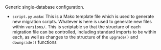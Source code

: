 Generic single-database configuration.


- `script.py.mako`: This is a Mako template file which is used to generate new migration scripts. Whatever is here is used to generate new files within `versions/`. This is scriptable so that the structure of each migration file can be controlled, including standard imports to be within each, as well as changes to the structure of the `upgrade()` and `downgrade()` functions